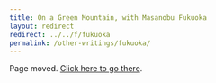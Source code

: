 ```yaml
---
title: On a Green Mountain, with Masanobu Fukuoka
layout: redirect
redirect: ../../f/fukuoka
permalink: /other-writings/fukuoka/
---
```


Page moved. [Click here to go there](/f/fukuoka).
